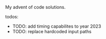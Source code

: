My advent of code solutions.

todos:
- TODO: add timing capabilites to year 2023
- TODO: replace hardcoded input paths
